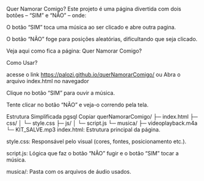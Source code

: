 Quer Namorar Comigo?
Este projeto é uma página divertida com dois botões – “SIM” e “NÃO” – onde:

O botão “SIM” toca uma música ao ser clicado e abre outra pagina.

O botão “NÃO” foge para posições aleatórias, dificultando que seja clicado.

Veja aqui como fica a página: Quer Namorar Comigo?

Como Usar?

acesse o link https://palozi.github.io/querNamorarComigo/ ou
Abra o arquivo index.html no navegador

Clique no botão “SIM” para ouvir a música.

Tente clicar no botão “NÃO” e veja-o correndo pela tela.

Estrutura Simplificada
pgsql
Copiar
querNamorarComigo/
├─ index.html
├─ css/
│  └─ style.css
├─ js/
│  └─ script.js
└─ musica/
   ├─ videoplayback.m4a
   └─ KIT_SALVE.mp3
index.html: Estrutura principal da página.

style.css: Responsável pelo visual (cores, fontes, posicionamento etc.).

script.js: Lógica que faz o botão “NÃO” fugir e o botão “SIM” tocar a música.

musica/: Pasta com os arquivos de áudio usados.






